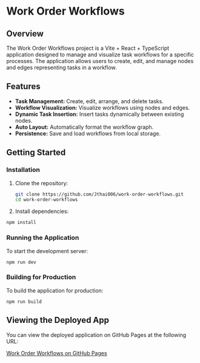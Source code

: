 # Work Order Workflows

## Overview

The Work Order Workflows project is a Vite + React + TypeScript application designed to manage and visualize task workflows for a specific processes. The application allows users to create, edit, and manage nodes and edges representing tasks in a workflow.

## Features

- **Task Management:** Create, edit, arrange, and delete tasks.
- **Workflow Visualization:** Visualize workflows using nodes and edges.
- **Dynamic Task Insertion:** Insert tasks dynamically between existing nodes.
- **Auto Layout:** Automatically format the workflow graph.
- **Persistence:** Save and load workflows from local storage.

## Getting Started

### Installation

1. Clone the repository:

   ```sh
   git clone https://github.com/Jthai006/work-order-workflows.git
   cd work-order-workflows

   ```

2. Install dependencies:

`npm install`

### Running the Application

To start the development server:

`npm run dev`

### Building for Production

To build the application for production:

`npm run build`

## Viewing the Deployed App

You can view the deployed application on GitHub Pages at the following URL:

[Work Order Workflows on GitHub Pages](https://jthai006.github.io/work-order-workflows/)
